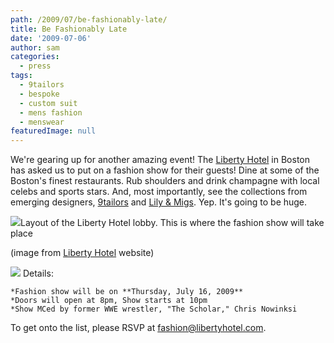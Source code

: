 ```yaml
---
path: /2009/07/be-fashionably-late/
title: Be Fashionably Late
date: '2009-07-06'
author: sam
categories:
  - press
tags:
  - 9tailors
  - bespoke
  - custom suit
  - mens fashion
  - menswear
featuredImage: null
---
```

We're gearing up for another amazing event! The [Liberty Hotel](http://www.libertyhotel.com/) in Boston has asked us to put on a fashion show for their guests! Dine at some of the Boston's finest restaurants. Rub shoulders and drink champagne with local celebs and sports stars. And, most importantly, see the collections from emerging designers, [9tailors](http://9tailors.com/) and [Lily & Migs](http://www.lilyandmigs.com/lilyandmigs.com/Lily_%26_Migs_Clothing_Habit.html). Yep. It's going to be huge.

[![](http://4.bp.blogspot.com/_RlJ3L7W6dBw/SlIfrtStENI/AAAAAAAAHrU/OWIqUG_FtsQ/s400/liberthotel_blogpic_20090706.jpg)](http://4.bp.blogspot.com/_RlJ3L7W6dBw/SlIfrtStENI/AAAAAAAAHrU/OWIqUG_FtsQ/s1600-h/liberthotel_blogpic_20090706.jpg)Layout of the Liberty Hotel lobby. This is where the fashion show will take place

(image from [Liberty Hotel](http://www.libertyhotel.com/) website) 

[![](http://4.bp.blogspot.com/_RlJ3L7W6dBw/SlIddjsRtqI/AAAAAAAAHrE/8_q65iWJGA4/s400/FASHJULY16.jpg)](http://4.bp.blogspot.com/_RlJ3L7W6dBw/SlIddjsRtqI/AAAAAAAAHrE/8_q65iWJGA4/s1600-h/FASHJULY16.jpg)
Details:

	*Fashion show will be on **Thursday, July 16, 2009**
	*Doors will open at 8pm, Show starts at 10pm
	*Show MCed by former WWE wrestler, "The Scholar," Chris Nowinksi

To get onto the list, please RSVP at fashion@libertyhotel.com.